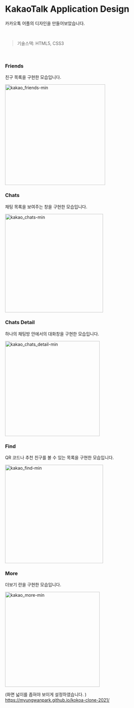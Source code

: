 # KakaoTalk Application Design 

카카오톡 어플의 디자인을 만들어보았습니다. 

<br/>

> 기술스택: HTML5, CSS3

<br/>

### Friends

친구 목록을 구현한 모습입니다. 

<img width="327" alt="kakao_friends-min" src="https://user-images.githubusercontent.com/56289900/144788358-a7d3dd08-2655-424d-99bf-88daa1b8914d.PNG">

<br/>

### Chats

채팅 목록을 보여주는 창을 구현한 모습입니다.  

<img width="320" alt="kakao_chats-min" src="https://user-images.githubusercontent.com/56289900/144788356-36ea5157-b344-40b3-beed-292046e9e6e2.PNG">

<br/>

### Chats Detail

하나의 채팅방 안에서의 대화창을 구현한 모습입니다. 

<img width="309" alt="kakao_chats_detail-min" src="https://user-images.githubusercontent.com/56289900/144788353-178efe0a-8f56-45af-9e7a-72a0a6137b11.PNG">
<br/>

### Find

QR 코드나 추천 친구를 볼 수 있는 목록을 구현한 모습입니다. 

<img width="320" alt="kakao_find-min" src="https://user-images.githubusercontent.com/56289900/144788357-80c793a2-ef38-4963-ae4d-7e5f6b5c9972.PNG">

<br/>

### More

더보기 란을 구현한 모습입니다. 

<img width="309" alt="kakao_more-min" src="https://user-images.githubusercontent.com/56289900/144788360-82dc3e91-83ad-4974-9ffe-137bc8d46970.PNG">

(화면 넓이를 좁혀야 보이게 설정하였습니다. )
https://myungwanpark.github.io/kokoa-clone-2021/
